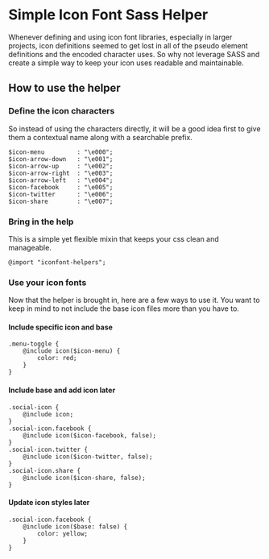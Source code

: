 # Simple Icon Font Sass Helper

Whenever defining and using icon font libraries, especially in larger projects, icon definitions seemed to get lost in all of the pseudo element definitions and the encoded character uses.  So why not leverage SASS and create a simple way to keep your icon uses readable and maintainable.

## How to use the helper

### Define the icon characters

So instead of using the characters directly, it will be a good idea first to give them a contextual name along with a searchable prefix.

```
$icon-menu         : "\e000";
$icon-arrow-down   : "\e001";
$icon-arrow-up     : "\e002";
$icon-arrow-right  : "\e003";
$icon-arrow-left   : "\e004";
$icon-facebook     : "\e005";
$icon-twitter      : "\e006";
$icon-share        : "\e007";
```

### Bring in the help

This is a simple yet flexible mixin that keeps your css clean and manageable.

```
@import "iconfont-helpers";
```

### Use your icon fonts

Now that the helper is brought in, here are a few ways to use it.  You want to keep in mind to not include the base icon files more than you have to.

#### Include specific icon and base

```
.menu-toggle {
    @include icon($icon-menu) {
        color: red;
    }
}
```

#### Include base and add icon later

```
.social-icon {
    @include icon;
}
.social-icon.facebook {
    @include icon($icon-facebook, false);
}
.social-icon.twitter {
    @include icon($icon-twitter, false);
}
.social-icon.share {
    @include icon($icon-share, false);
}
```

#### Update icon styles later

```
.social-icon.facebook {
    @include icon($base: false) {
        color: yellow;
    }
}
```
